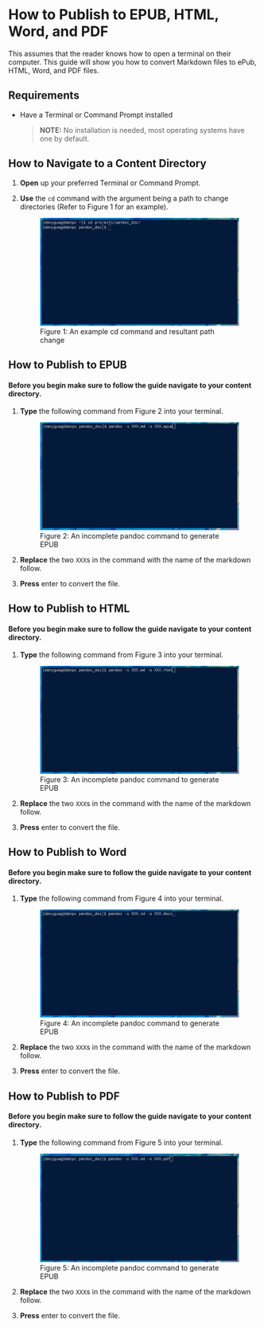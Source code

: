 # How to Publish to EPUB, HTML, Word, and PDF

This assumes that the reader knows how to open a terminal on their computer.  This guide will show you how to convert Markdown files to ePub, HTML, Word, and PDF files. 

## Requirements

- Have a Terminal or Command Prompt installed
  > **NOTE:** No installation is needed, most operating systems have one by default.

## How to Navigate to a Content Directory

1. **Open** up your preferred Terminal or Command Prompt.

2. **Use** the `cd` command with the argument being a path to change directories (Refer to Figure 1 for an example).

	<figure>
	<img src="images/photo4.png" alt="Properly executed cd command">
	<figcaption>Figure 1: An example cd command and resultant path change</figcaption>
	</figure>

## How to Publish to EPUB
#### Before you begin make sure to follow the guide navigate to your content directory.

1. **Type** the following command from Figure 2 into your terminal.

	<figure>
	<img src="images/photo5.png" alt="An incomplete pandoc command">
	<figcaption>Figure 2: An incomplete pandoc command to generate EPUB</figcaption>
	</figure>

3. **Replace** the two `XXX`s in the command with the name of the markdown follow.

4. **Press** enter to convert the file.

## How to Publish to HTML
#### Before you begin make sure to follow the guide navigate to your content directory.

1. **Type** the following command from Figure 3 into your terminal.

	<figure>
	<img src="images/photo6.png" alt="An incomplete pandoc command">
	<figcaption>Figure 3: An incomplete pandoc command to generate EPUB</figcaption>
	</figure>

3. **Replace** the two `XXX`s in the command with the name of the markdown follow.

4. **Press** enter to convert the file.

## How to Publish to Word
#### Before you begin make sure to follow the guide navigate to your content directory.

1. **Type** the following command from Figure 4 into your terminal.

	<figure>
	<img src="images/photo7.png" alt="An incomplete pandoc command">
	<figcaption>Figure 4: An incomplete pandoc command to generate EPUB</figcaption>
	</figure>

3. **Replace** the two `XXX`s in the command with the name of the markdown follow.

4. **Press** enter to convert the file.

## How to Publish to PDF
#### Before you begin make sure to follow the guide navigate to your content directory.

1. **Type** the following command from Figure 5 into your terminal.

	<figure>
	<img src="images/photo8.png" alt="An incomplete pandoc command">
	<figcaption>Figure 5: An incomplete pandoc command to generate EPUB</figcaption>
	</figure>

3. **Replace** the two `XXX`s in the command with the name of the markdown follow.

4. **Press** enter to convert the file.
